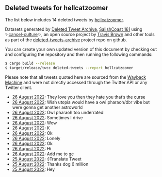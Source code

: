## Deleted tweets for hellcatzoomer

The list below includes 14 deleted tweets by
[hellcatzoomer](https://twitter.com/hellcatzoomer).



Datasets generated by [Deleted Tweet Archive](https://twitter.com/deletedtweet161), 
[SalishCoast 161](https://twitter.com/SalishCoastA) using 
✨[cancel-culture](https://github.com/travisbrown/cancel-culture)✨, an open source project by 
[Travis Brown](https://twitter.com/travisbrown) and other tools as part of the 
[deleted-tweets-archive](https://github.com/salcoast/deleted-tweets-archive/) project repo on github.

You can create your own updated version of this document by checking out and configuring the
repository and then running the following commands:

```bash
$ cargo build --release
$ target/release/twcc deleted-tweets --report hellcatzoomer
```

Please note that all tweets quoted here are sourced from the
[Wayback Machine](https://web.archive.org) and were not directly accessed through the Twitter API or
any Twitter client.

* [26 August 2022](https://web.archive.org/web/20220826045542/https://twitter.com/hellcatzoomer/status/1563027010737553408): They love you then they hate you that’s the curse <!--1563027010737553408-->
* [26 August 2022](https://web.archive.org/web/20220826045611/https://twitter.com/hellcatzoomer/status/1563015406427615232): Wish utopia would have a owl pharaoh/dbr vibe but were gonna get another astroworld <!--1563015406427615232-->
* [26 August 2022](https://web.archive.org/web/20220826045611/https://twitter.com/hellcatzoomer/status/1563015406427615232): Owl pharaoh too underrated <!--1563014412696719360-->
* [26 August 2022](https://web.archive.org/web/20220826034630/https://twitter.com/hellcatzoomer/status/1563009354734792704): Sometimes I drive <!--1563009354734792704-->
* [26 August 2022](https://web.archive.org/web/20220826043852/https://twitter.com/hellcatzoomer/status/1562981633782714368): Wow <!--1562981633782714368-->
* [26 August 2022](https://web.archive.org/web/20220826043852/https://twitter.com/hellcatzoomer/status/1562981633782714368): K <!--1562980417040711681-->
* [26 August 2022](https://web.archive.org/web/20220826081830/https://twitter.com/hellcatzoomer/status/1562979678544990209): Ok <!--1562979678544990209-->
* [26 August 2022](https://web.archive.org/web/20220826014444/https://twitter.com/hellcatzoomer/status/1562979196598910977): Lonely <!--1562979196598910977-->
* [26 August 2022](https://web.archive.org/web/20220826020210/https://twitter.com/hellcatzoomer/status/1562978396061433857): Ok <!--1562979158816624642-->
* [26 August 2022](https://web.archive.org/web/20220826020210/https://twitter.com/hellcatzoomer/status/1562978396061433857): Hi <!--1562978396061433857-->
* [26 August 2022](https://web.archive.org/web/20220826014444/https://twitter.com/hellcatzoomer/status/1562979196598910977): Add me to gc <!--1562977832531542016-->
* [25 August 2022](https://web.archive.org/web/20220826005802/https://twitter.com/hellcatzoomer/status/1562943422188494848): :)Translate Tweet <!--1562943422188494848-->
* [25 August 2022](https://web.archive.org/web/20220825204855/https://twitter.com/hellcatzoomer/status/1562903917918564352): Thanks dog 6 million <!--1562903917918564352-->
* [25 August 2022](https://web.archive.org/web/20220826020210/https://twitter.com/hellcatzoomer/status/1562978396061433857): Hey <!--1562894598988476416-->
